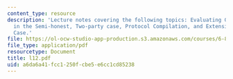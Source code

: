 ```yaml
---
content_type: resource
description: 'Lecture notes covering the following topics: Evaluating General Functionalities
  in the Semi-honest, Two-party case, Protocol Compilation, and Extension to the Multiparty
  Case.'
file: https://ol-ocw-studio-app-production.s3.amazonaws.com/courses/6-897-selected-topics-in-cryptography-spring-2004/a6da6a41fcc1250fcbe5e6cc1cd85238_l12.pdf
file_type: application/pdf
resourcetype: Document
title: l12.pdf
uid: a6da6a41-fcc1-250f-cbe5-e6cc1cd85238
---
```

